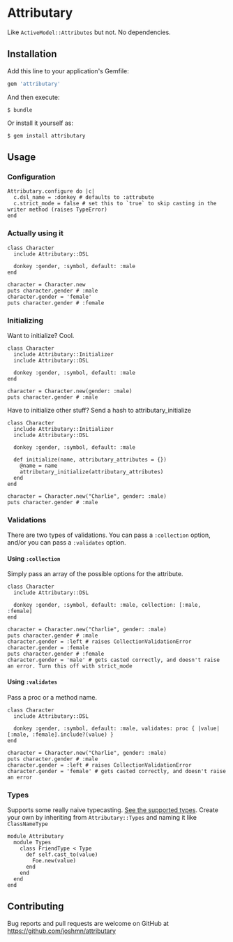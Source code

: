 # Attributary

Like `ActiveModel::Attributes` but not. No dependencies.

## Installation

Add this line to your application's Gemfile:

```ruby
gem 'attributary'
```

And then execute:

    $ bundle

Or install it yourself as:

    $ gem install attributary

## Usage

### Configuration

    Attributary.configure do |c|
      c.dsl_name = :donkey # defaults to :attrubute
      c.strict_mode = false # set this to `true` to skip casting in the writer method (raises TypeError)
    end
    
### Actually using it

    class Character
      include Attributary::DSL
      
      donkey :gender, :symbol, default: :male 
    end
     
    character = Character.new
    puts character.gender # :male 
    character.gender = 'female'
    puts character.gender # :female

### Initializing

Want to initialize? Cool.

    class Character
      include Attributary::Initializer
      include Attributary::DSL
      
      donkey :gender, :symbol, default: :male 
    end
    
    character = Character.new(gender: :male)
    puts character.gender # :male 
    
Have to initialize other stuff? Send a hash to attributary_initialize

    class Character
      include Attributary::Initializer
      include Attributary::DSL
      
      donkey :gender, :symbol, default: :male 
      
      def initialize(name, attributary_attributes = {})
        @name = name 
        attributary_initialize(attributary_attributes)
      end  
    end
    
    character = Character.new("Charlie", gender: :male)
    puts character.gender # :male 

### Validations

There are two types of validations. You can pass a `:collection` option, and/or you can pass a `:validates` option.

#### Using `:collection`

Simply pass an array of the possible options for the attribute.

    class Character
      include Attributary::DSL
      
      donkey :gender, :symbol, default: :male, collection: [:male, :female]
    end
    
    character = Character.new("Charlie", gender: :male)
    puts character.gender # :male 
    character.gender = :left # raises CollectionValidationError
    character.gender = :female 
    puts character.gender # :female 
    character.gender = 'male' # gets casted correctly, and doesn't raise an error. Turn this off with strict_mode
    
#### Using `:validates`

Pass a proc or a method name.

    class Character
      include Attributary::DSL
      
      donkey :gender, :symbol, default: :male, validates: proc { |value| [:male, :female].include?(value) }
    end
    
    character = Character.new("Charlie", gender: :male)
    puts character.gender # :male 
    character.gender = :left # raises CollectionValidationError
    character.gender = 'female' # gets casted correctly, and doesn't raise an error
    

### Types

Supports some really naive typecasting. [See the supported types](https://github.com/joshmn/attributary/tree/master/lib/attributary/types). Create your own by inheriting from `Attributary::Types` and naming it like `ClassNameType`

    module Attributary
      module Types
        class FriendType < Type
          def self.cast_to(value)
            Foe.new(value)
          end
        end
      end
    end

## Contributing

Bug reports and pull requests are welcome on GitHub at https://github.com/joshmn/attributary